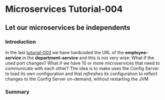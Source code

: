 # Microservices Tutorial-004
## Let our microservices be independents
### Introduction
In the last [tuturial-003](https://github.com/Meziano/tutorial-003) we have hardcoded the URL of the **employee-service** in the **department-service** and this is not very wise: What if the used port changes? What if we have 10 or more microservices that need to communicate with each other?
The idea is to make uses the Config Server to load its own configuration and that _refreshes_ its configuration to reflect changes to the Config Server on-demand, without restarting the JVM

### Summary
<!--stackedit_data:
eyJoaXN0b3J5IjpbMTg4NzA2MzQwLDE5MjAxMTUyNTZdfQ==
-->